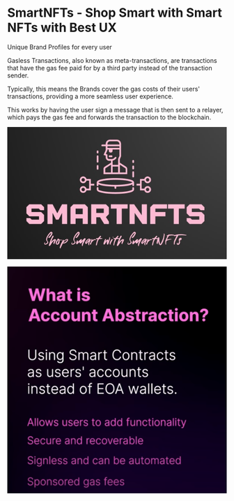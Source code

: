 # SmartNFTs - Shop Smart with Smart NFTs with Best UX

Unique Brand Profiles for every user

Gasless Transactions, also known as meta-transactions, are transactions that have the gas fee paid for by a third party instead of the transaction sender.

Typically, this means the Brands cover the gas costs of their users' transactions, providing a more seamless user experience.

This works by having the user sign a message that is then sent to a relayer, which pays the gas fee and forwards the transaction to the blockchain.

![Logo](<smartnfts/public/WhatsApp Image 2023-12-08 at 17.45.48_addb1969.jpg>)

![Alt text](image.png)